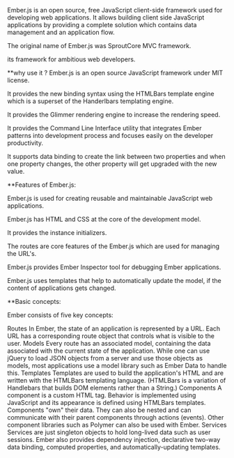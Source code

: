 


Ember.js is an open source, free JavaScript client-side framework used for developing web applications. It allows building client side JavaScript applications by providing a complete solution which contains data management and an application flow.

The original name of Ember.js was SproutCore MVC framework.


its framework for
ambitious web developers.



**why use it ?
Ember.js is an open source JavaScript framework under MIT license.

It provides the new binding syntax using the HTMLBars template engine which is a superset of the Handerlbars templating engine.

It provides the Glimmer rendering engine to increase the rendering speed.

It provides the Command Line Interface utility that integrates Ember patterns into development process and focuses easily on the developer productivity.

It supports data binding to create the link between two properties and when one property changes, the other property will get upgraded with the new value.

**Features of Ember.js:

Ember.js is used for creating reusable and maintainable JavaScript web applications.

Ember.js has HTML and CSS at the core of the development model.

It provides the instance initializers.

The routes are core features of the Ember.js which are used for managing the URL's.

Ember.js provides Ember Inspector tool for debugging Ember applications.

Ember.js uses templates that help to automatically update the model, if the content of applications gets changed.



**Basic concepts:


Ember consists of five key concepts:

Routes
In Ember, the state of an application is represented by a URL. Each URL has a corresponding route object that controls what is visible to the user.
Models
Every route has an associated model, containing the data associated with the current state of the application.
While one can use jQuery to load JSON objects from a server and use those objects as models, most applications use a model library such as Ember Data to handle this.
Templates
Templates are used to build the application's HTML and are written with the HTMLBars templating language. (HTMLBars is a variation of Handlebars that builds DOM elements rather than a String.)
Components
A component is a custom HTML tag. Behavior is implemented using JavaScript and its appearance is defined using HTMLBars templates. Components "own" their data. They can also be nested and can communicate with their parent components through actions (events). Other component libraries such as Polymer can also be used with Ember.
Services
Services are just singleton objects to hold long-lived data such as user sessions.
Ember also provides dependency injection, declarative two-way data binding, computed properties, and automatically-updating templates.

